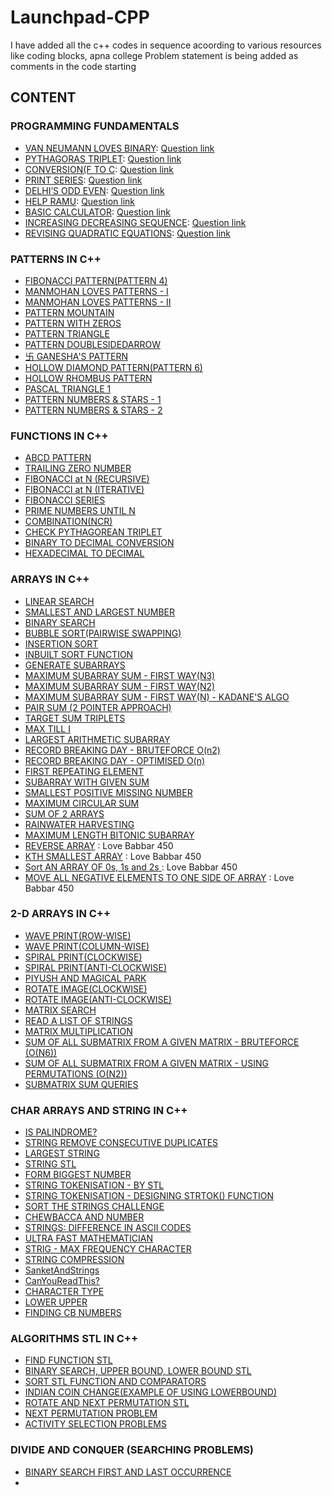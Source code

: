 # Launchpad-CPP
I have added all the c++ codes in sequence acoording to various resources like coding blocks, apna college
Problem statement is being added as comments in the code starting

## CONTENT

### PROGRAMMING FUNDAMENTALS
* [VAN NEUMANN LOVES BINARY](./Fundamentals/Van_Neumann_loves_Binary.cpp): [Question link](https://hack.codingblocks.com/app/contests/1030/219/problem)
* [PYTHAGORAS TRIPLET](./Fundamentals/pythagoras_triplet.cpp): [Question link](https://hack.codingblocks.com/app/contests/1030/107/problem)
* [CONVERSION(F TO C](./Fundamentals/Conversion_F_to_C.cpp): [Question link](https://hack.codingblocks.com/app/contests/1030/560/problem)
* [PRINT SERIES](./Fundamentals/Print_Series.cpp): [Question link](https://hack.codingblocks.com/app/contests/1030/201/problem)
* [DELHI’S ODD EVEN](./Fundamentals/Delhi_Odd_Even.cpp): [Question link](https://hack.codingblocks.com/app/contests/1030/853/problem)
* [HELP RAMU](./Fundamentals/Help_Ramu.cpp): [Question link](https://hack.codingblocks.com/app/contests/1030/1089/problem)
* [BASIC CALCULATOR](./Fundamentals/Basic_Calculator.cpp): [Question link](https://hack.codingblocks.com/app/contests/1030/461/problem)
* [INCREASING DECREASING SEQUENCE](./Fundamentals/Increasing_Decreasing.cpp): [Question link](https://hack.codingblocks.com/app/practice/1/1314/problem)
* [REVISING QUADRATIC EQUATIONS](./Fundamentals/Revising_Quadratic_Equations.cpp): [Question link](https://hack.codingblocks.com/app/practice/3/1320/problem)


### PATTERNS IN C++
* [FIBONACCI PATTERN(PATTERN 4)](./Patterns/Fibonacci_Pattern_Pattern4.cpp)
* [MANMOHAN LOVES PATTERNS - I](./Patterns/Manmohan_Loves_Patterns1.cpp)
* [MANMOHAN LOVES PATTERNS - II](./Patterns/Manmohan_Loves_Patterns2.cpp)
* [PATTERN MOUNTAIN](./Patterns/Patterns_Mountain.cpp)
* [PATTERN WITH ZEROS](./Patterns/Pattern_with_Zeroes.cpp)
* [PATTERN TRIANGLE](./Patterns/Pattern_triangle.cpp)
* [PATTERN DOUBLESIDEDARROW](./Patterns/Pattern_DoubleSidedArrow.cpp)
* [卐 GANESHA'S PATTERN](./Patterns/Ganesha_Pattern.cpp)
* [HOLLOW DIAMOND PATTERN(PATTERN 6)](./Patterns/Hollow_Diamond_Pattern.cpp)
* [HOLLOW RHOMBUS PATTERN](./Patterns/Hollow_Rhombus_Pattern.cpp)
* [PASCAL TRIANGLE 1](./Patterns/Pascal_Triangle_1.cpp)
* [PATTERN NUMBERS & STARS - 1](./Patterns/Pascal_Number_&_Stars_1.cpp)
* [PATTERN NUMBERS & STARS - 2](./Patterns/Pascal_Number_&_Stars_2.cpp)

### FUNCTIONS IN C++
* [ABCD PATTERN](./Functions/ABCD_Pattern.cpp)
* [TRAILING ZERO NUMBER](./Functions/Trailing_zeroes.cpp)
* [FIBONACCI at N (RECURSIVE)](./Functions/Recursive_Fibonacci.cpp)
* [FIBONACCI at N (ITERATIVE)](./Functions/Iterative_Fibonacci.cpp)
* [FIBONACCI SERIES](./Functions/Fibonacci_Series_N.cpp)
* [PRIME NUMBERS UNTIL N](./Functions/Prime_Nos_until_N.cpp)
* [COMBINATION(NCR)](./Functions/nCr.cpp)
* [CHECK PYTHAGOREAN TRIPLET](./Functions/pythogoreantriplet.cpp)
* [BINARY TO DECIMAL CONVERSION](./Functions/Binary_to_Decimal.cpp)
* [HEXADECIMAL TO DECIMAL](./Functions/Hexadecimal_to_Decimal.cpp)

### ARRAYS IN C++
* [LINEAR SEARCH](./Arrays/Linear_Search.cpp)
* [SMALLEST AND LARGEST NUMBER](./Arrays/Smallest_and_Largest_Number.cpp)
* [BINARY SEARCH](./Arrays/Binary_Search.cpp)
* [BUBBLE SORT(PAIRWISE SWAPPING)](./Arrays/Bubble_sort.cpp)
* [INSERTION SORT](./Arrays/Insertion_sort.cpp)
* [INBUILT SORT FUNCTION ](./Arrays/Inbuilt_sort.cpp)
* [GENERATE SUBARRAYS](./Arrays/Print_Subarrays.cpp)
* [MAXIMUM SUBARRAY SUM -  FIRST WAY(N3)](./Arrays/Max_Subarray_sum_1.cpp)
* [MAXIMUM SUBARRAY SUM -  FIRST WAY(N2)](./Arrays/Max_Subarray_sum_2.cpp)
* [MAXIMUM SUBARRAY SUM -  FIRST WAY(N) - KADANE'S ALGO](./Arrays/Max_Subarray_sum_3_Kadane.cpp)
* [PAIR SUM (2 POINTER APPROACH)](./Arrays/Pair_sum_2_Pointer.cpp)
* [TARGET SUM TRIPLETS](./Arrays/Triplet_sum_2_Pointer.cpp)
* [MAX TILL I](./Arrays/Max_Till_I.cpp)
* [LARGEST ARITHMETIC SUBARRAY](./Arrays/.cpp)
* [RECORD BREAKING DAY - BRUTEFORCE O(n2)](./Arrays/Record_Breaking_Day_Bruteforce.cpp)
* [RECORD BREAKING DAY - OPTIMISED O(n)](./Arrays/Record_Breaking_Day_Optimised.cpp)
* [FIRST REPEATING ELEMENT](./Arrays/First_Repeating_Element.cpp)
* [SUBARRAY WITH GIVEN SUM](./Arrays/Subarray_with_given_sum.cpp)
* [SMALLEST POSITIVE MISSING NUMBER](./Arrays/Smallest_Positive_Missing_Number.cpp)
* [MAXIMUM CIRCULAR SUM](./Arrays/Maximum_Circular_Sum.cpp)
* [SUM OF 2 ARRAYS](./Arrays/Sum_Of_2_Arrays.cpp)
* [RAINWATER HARVESTING](./Arrays/Rainwater_Harvesting.cpp)
* [MAXIMUM LENGTH BITONIC SUBARRAY](./Arrays/Max_Length_Bitonic_Subarrays.cpp)
* [REVERSE ARRAY](./Arrays/ReverseArray.cpp) : Love Babbar 450
* [KTH SMALLEST ARRAY](./Arrays/KthSmallestArray.cpp) : Love Babbar 450
* [Sort AN ARRAY OF 0s, 1s and 2s ](./Arrays/Sort012.cpp) : Love Babbar 450 
* [MOVE ALL NEGATIVE ELEMENTS TO ONE SIDE OF ARRAY](./Arrays/NegativeToEnd.cpp) : Love Babbar 450


### 2-D ARRAYS IN C++
* [WAVE PRINT(ROW-WISE)](./2D_Arrays/WavePrint_rowwise.cpp)
* [WAVE PRINT(COLUMN-WISE)](./2D_Arrays/Wave_Print_ColWise.cpp)
* [SPIRAL PRINT(CLOCKWISE)](./2D_Arrays/SpiralPrint.cpp)
* [SPIRAL PRINT(ANTI-CLOCKWISE)](./2D_Arrays/SpiralPrint_anticlockwise.cpp)
* [PIYUSH AND MAGICAL PARK](./2D_Arrays/Piyush_And_magical_park.cpp)
* [ROTATE IMAGE(CLOCKWISE)](./2D_Arrays/Rotate_image_clockwise.cpp)
* [ROTATE IMAGE(ANTI-CLOCKWISE)](./2D_Arrays/Rotate_image_anticlockwise.cpp)
* [MATRIX SEARCH](./2D_Arrays/Matrix_Search.cpp)
* [READ A LIST OF STRINGS](./2D_Arrays/Read_list_of_strings.cpp)
* [MATRIX MULTIPLICATION](./2D_Arrays/Matrix_multiplication.cpp)
* [SUM OF ALL SUBMATRIX FROM A GIVEN MATRIX - BRUTEFORCE (O(N6))](./2D_Arrays/sum_of_all_submatrix_1.cpp)
* [SUM OF ALL SUBMATRIX FROM A GIVEN MATRIX - USING PERMUTATIONS (O(N2))](./2D_Arrays/sum_of_all_submatrix_2.cpp)
* [SUBMATRIX SUM QUERIES](./2D_Arrays/submatrix_Sum_queries.cpp)

### CHAR ARRAYS AND STRING IN C++
* [IS PALINDROME?](./Character_Arrays_and_Strings/Is_Palindrome.cpp)
* [STRING REMOVE CONSECUTIVE DUPLICATES](./Character_Arrays_and_Strings/Remove_Duplicates.cpp)
* [LARGEST STRING](./Character_Arrays_and_Strings/Largest_String.cpp)
* [STRING STL](./Character_Arrays_and_Strings/String_STL.cpp)
* [FORM BIGGEST NUMBER](./Character_Arrays_and_Strings/Form_Biggest_Number.cpp)
* [STRING TOKENISATION - BY STL](./Character_Arrays_and_Strings/String_Tokenisation_stl.cpp)
* [STRING TOKENISATION - DESIGNING STRTOK() FUNCTION](./Character_Arrays_and_Strings/Design_String_Tokenisation.cpp)
* [SORT THE STRINGS CHALLENGE](./Character_Arrays_and_Strings/Sort_the_strings.cpp)
* [CHEWBACCA AND NUMBER](./Character_Arrays_and_Strings/Chewbacca_And_numbers.cpp)
* [STRINGS: DIFFERENCE IN ASCII CODES](./Character_Arrays_and_Strings/String_Diff_in_ascii.cpp)
* [ULTRA FAST MATHEMATICIAN](./Character_Arrays_and_Strings/Ultra_Fast_Mathematician.cpp)
* [STRIG - MAX FREQUENCY CHARACTER](./Character_Arrays_and_Strings/Max_Freq_char.cpp)
* [STRING COMPRESSION](./Character_Arrays_and_Strings/String_Compression.cpp)
* [SanketAndStrings](./Character_Arrays_and_Strings/SanketAndStrings.cpp)
* [CanYouReadThis?](./Character_Arrays_and_Strings/CanYouReadThis.cpp)
* [CHARACTER TYPE](./Character_Arrays_and_Strings/Char_Type.cpp)
* [LOWER UPPER](./Character_Arrays_and_Strings/Lower_Upper.cpp)
* [FINDING CB NUMBERS](./Character_Arrays_and_Strings/Find_CB_Numbers.cpp)

### ALGORITHMS STL IN C++
* [FIND FUNCTION STL](./Algorithms_STL/Find_Function.cpp)
* [BINARY SEARCH, UPPER BOUND, LOWER BOUND STL](./Algorithms_STL/Binary_Search_STL.cpp)
* [SORT STL FUNCTION AND COMPARATORS](./Algorithms_STL/Sort_Function.cpp)
* [INDIAN COIN CHANGE(EXAMPLE OF USING LOWERBOUND)](./Algorithms_STL/Indian_Coin_Change.cpp)
* [ROTATE AND NEXT PERMUTATION STL](./Algorithms_STL/Next_Permutation.cpp)
* [NEXT PERMUTATION PROBLEM](./Algorithms_STL/Next_Permu.cpp)
* [ACTIVITY SELECTION PROBLEMS](./Algorithms_STL/Activity_Selection.cpp)

### DIVIDE AND CONQUER (SEARCHING PROBLEMS)

* [BINARY SEARCH FIRST AND LAST OCCURRENCE](./Divide_and_Conquer/Binary_first_last_occ.cpp)
* 





